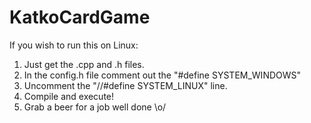 # KatkoCardGame

If you wish to run this on Linux:

1. Just get the .cpp and .h files. 
2. In the config.h file comment out the "#define SYSTEM_WINDOWS"
3. Uncomment the "//#define SYSTEM_LINUX" line.
4. Compile and execute!
4. Grab a beer for a job well done \o/
